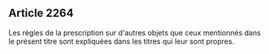 Article 2264
----
Les règles de la prescription sur d'autres objets que ceux mentionnés dans le
présent titre sont expliquées dans les titres qui leur sont propres.
